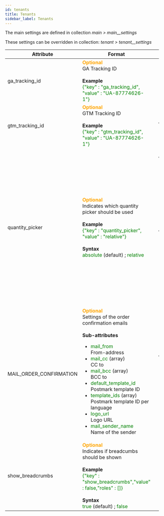 ```yaml
---
id: tenants
title: Tenants
sidebar_label: Tenants
---
```


The main settings are defined in collection _main > main__settings_

These settings can be overridden in collection: _tenant > tenant__settings_

|Attribute|Format|Remarks|
|---|---|---|
|ga_tracking_id|<span style="color:orange">**Optional** </span> <br />GA Tracking ID</span><br /><br />**Example** <br /> <span style="color:green">{"key" : "ga_tracking_id", "value" : "UA-87774626-1"}</span>||
|gtm_tracking_id|<span style="color:orange">**Optional** </span> <br />GTM Tracking ID</span><br /><br />**Example** <br /> <span style="color:green">{"key" : "gtm_tracking_id", "value" : "UA-87774626-1"}</span>|<ul><li>Not in use (yet)</li></ul>|
|quantity_picker|<span style="color:orange">**Optional** </span><br/>Indicates which quantity picker should be used</span> <br/><br/>**Example** <br /> <span style="color:green">{"key" : "quantity_picker", "value" : "relative"}</span><br/><br/>**Syntax**<br><span style="color:green">absolute</span> (default) ; <span style="color:green">relative</span>|<ul><li><span style="color:green">absolute</span><br/>shows the absolute quantity and uses that value for calculations (e.g. 1 box of 12 pieces -> 12 pieces)</li><li><span style="color:green">relative</span><br/>shows the number of sales units and uses that value for calculations (e.g. 1 box of 12 pieces -> 1 box) </li></ul>|
|MAIL_ORDER_CONFIRMATION|<span style="color:orange">**Optional** </span> <br />Settings of the order confirmation emails <br /><br />**Sub-attributes** <br /><ul><li><span style="color:green">mail_from</span><br/>From-address</li><li><span style="color:green">mail_cc</span> (array)<br/>CC to </li><li><span style="color:green">mail_bcc</span> (array)<br/>BCC to</li><li><span style="color:green">default_template_id</span><br/>Postmark template ID</li><li><span style="color:green">template_ids</span> (array)<br/>Postmark template ID per language</li><li><span style="color:green">logo_url</span><br/>Logo URL</li><li><span style="color:green">mail_sender_name</span><br/>Name of the sender</li></ul>|<ul><li>If no settings are available, the default OrderField values are used</li></ul>|
|show_breadcrumbs| <span style="color:orange">**Optional** </span> <br />Indicates if breadcumbs should be shown<br /><br />**Example** <br /> <span style="color:green">{"key" : "show_breadcrumbs","value" : false,"roles" : []}</span><br/><br /> **Syntax** <br /> <span style="color:green">true</span> (default) ; <span style="color:green">false</span>||